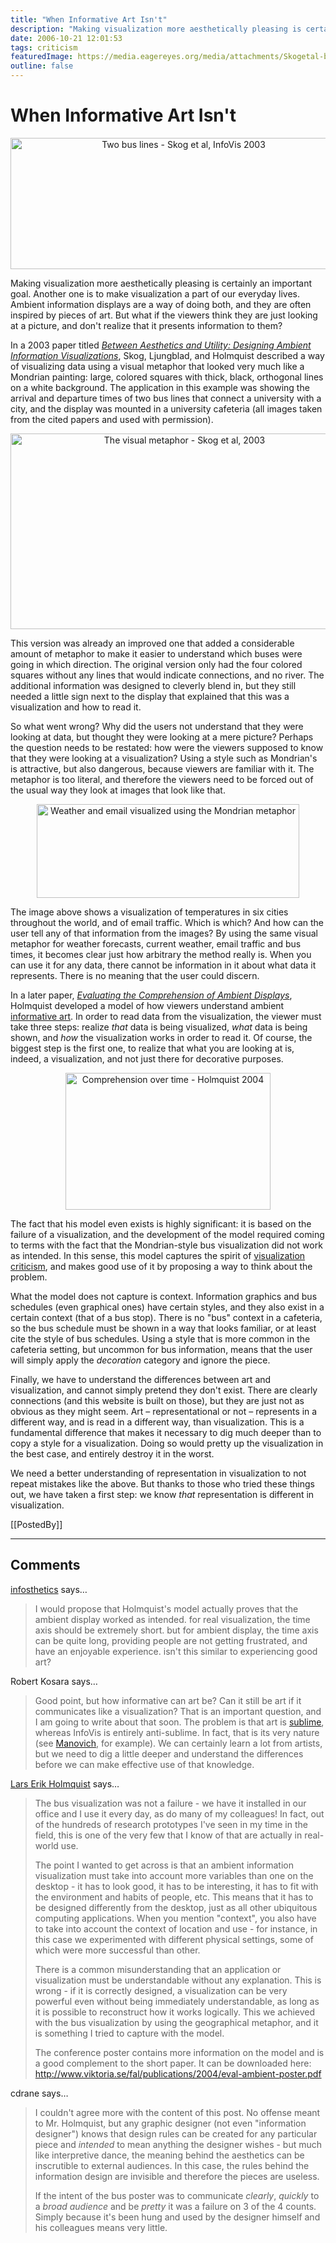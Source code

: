 ```yaml
---
title: "When Informative Art Isn't"
description: "Making visualization more aesthetically pleasing is certainly an important goal. Another one is to make visualization a part of our everyday lives. Ambient information displays are a way of doing both, and they are often inspired by pieces of art. But what if the viewers think they are just looking at a picture, and don't realize that it presents information to them?"
date: 2006-10-21 12:01:53
tags: criticism
featuredImage: https://media.eagereyes.org/media/attachments/Skogetal-buses.png
outline: false
---
```


# When Informative Art Isn't

<p align="center"><img title="Two bus lines - Skog et al, InfoVis 2003" src="https://media.eagereyes.org/media/attachments/Skogetal-buses.png" alt="Two bus lines - Skog et al, InfoVis 2003" width="538" height="210" border="0" /></p>

Making visualization more aesthetically pleasing is certainly an important goal. Another one is to make visualization a part of our everyday lives. Ambient information displays are a way of doing both, and they are often inspired by pieces of art. But what if the viewers think they are just looking at a picture, and don't realize that it presents information to them?

In a 2003 paper titled <em><a href="http://www.viktoria.se/fal/publications/2003/infovis03-skog.pdf">Between Aesthetics and Utility: Designing Ambient Information Visualizations</a></em>, Skog, Ljungblad, and Holmquist described a way of visualizing data using a visual metaphor that looked very much like a Mondrian painting: large, colored squares with thick, black, orthogonal lines on a white background. The application in this example was showing the arrival and departure times of two bus lines that connect a university with a city, and the display was mounted in a university cafeteria (all images taken from the cited papers and used with permission).

<p align="center"><img class="aligncenter" title="The visual metaphor - Skog et al, 2003" src="https://media.eagereyes.org/media/attachments/Skogetal-metaphor.png" alt="The visual metaphor - Skog et al, 2003" width="541" height="313" border="0" /></p>

This version was already an improved one that added a considerable amount of metaphor to make it easier to understand which buses were going in which direction. The original version only had the four colored squares without any lines that would indicate connections, and no river. The additional information was designed to cleverly blend in, but they still needed a little sign next to the display that explained that this was a visualization and how to read it.

So what went wrong? Why did the users not understand that they were looking at data, but thought they were looking at a mere picture? Perhaps the question needs to be restated: how were the viewers supposed to know that they were looking at a visualization? Using a style such as Mondrian's is attractive, but also dangerous, because viewers are familiar with it. The metaphor is too literal, and therefore the viewers need to be forced out of the usual way they look at images that look like that.

<p align="center"><img class="aligncenter" title="Weather and email visualized using the Mondrian metaphor" src="https://media.eagereyes.org/media/attachments/Weather-Email.png" alt="Weather and email visualized using the Mondrian metaphor" width="420" height="150" border="0" /></p>

The image above shows a visualization of temperatures in six cities throughout the world, and of email traffic. Which is which? And how can the user tell any of that information from the images? By using the same visual metaphor for weather forecasts, current weather, email traffic and bus times, it becomes clear just how arbitrary the method really is. When you can use it for any data, there cannot be information in it about what data it represents. There is no meaning that the user could discern.

In a later paper, <em><a href="http://www.viktoria.se/fal/publications/2004/eval-ambient.pdf">Evaluating the Comprehension of Ambient Displays</a></em><span class="biblio-title">, Holmquist </span>developed a model of how viewers understand ambient <a href="http://www.sics.se/fal/projects/infoart/">informative art</a>. In order to read data from the visualization, the viewer must take three steps: realize <em>that</em> data is being visualized, <em>what </em>data is being shown, and <em>how</em> the visualization works in order to read it. Of course, the biggest step is the first one, to realize that what you are looking at is, indeed, a visualization, and not just there for decorative purposes.

<p align="center"><img class="aligncenter" title="Comprehension over time - Holmquist 2004" src="https://media.eagereyes.org/media/attachments/Holmquist-comprehension.png" alt="Comprehension over time - Holmquist 2004" width="328" height="219" border="0" /></p>

The fact that his model even exists is highly significant: it is based on the failure of a visualization, and the development of the model required coming to terms with the fact that the Mondrian-style bus visualization did not work as intended. In this sense, this model captures the spirit of <a href="/VisCrit/VisualizationCriticism.html">visualization criticism</a>, and makes good use of it by proposing a way to think about the problem.

What the model does not capture is context. Information graphics and bus schedules (even graphical ones) have certain styles, and they also exist in a certain context (that of a bus stop). There is no "bus" context in a cafeteria, so the bus schedule must be shown in a way that looks familiar, or at least cite the style of bus schedules. Using a style that is more common in the cafeteria setting, but uncommon for bus information, means that the user will simply apply the <em>decoration</em> category and ignore the piece.

Finally, we have to understand the differences between art and visualization, and cannot simply pretend they don't exist. There are clearly connections (and this website is built on those), but they are just not as obvious as they might seem. Art – representational or not – represents in a different way, and is read in a different way, than visualization. This is a fundamental difference that makes it necessary to dig much deeper than to copy a style for a visualization. Doing so would pretty up the visualization in the best case, and entirely destroy it in the worst.

We need a better understanding of representation in visualization to not repeat mistakes like the above. But thanks to those who tried these things out, we have taken a first step: we know <em>that</em> representation is different in visualization.

[[PostedBy]]

<aside class="comments">

---
## Comments

<a href="http://infosthetics.com" rel="nofollow noopener" target="_blank">infosthetics</a> says…
>	I would propose that Holmquist's model actually proves that the ambient display worked as intended. for real visualization, the time axis should be extremely short. but for ambient display, the time axis can be quite long, providing people are not getting frustrated, and have an enjoyable experience. isn't this similar to experiencing good art?

Robert Kosara says…
>	Good point, but how informative can art be? Can it still be art if it communicates like a visualization? That is an important question, and I am going to write about that soon. The problem is that art is <a href="http://en.wikipedia.org/wiki/Sublime_%28philosophy%29">sublime</a>, whereas InfoVis is entirely anti-sublime. In fact, that is its very nature (see <a href="http://www.manovich.net/DOCS/data_art_2.doc">Manovich</a>, for example). We can certainly learn a lot from artists, but we need to dig a little deeper and understand the differences before we can make effective use of that knowledge.

<a href="http://www.sics.se/%7Eleh/" rel="nofollow noopener" target="_blank">Lars Erik Holmquist</a> says…
>	<p>The bus visualization was not a failure - we have it installed in our office and I use it every day, as do many of my colleagues! In fact, out of the hundreds of research prototypes I&#39;ve seen in my time in the field, this is one of the very few that I know of that are actually in real-world use.</p><p>The point I wanted to get across is that an ambient information visualization must take into account more variables than one on the desktop - it has to look good, it has to be interesting, it has to fit with the environment and habits of people, etc. This means that it has to be designed differently from the desktop, just as all other ubiquitous computing applications. When you mention &quot;context&quot;, you also have to take into account the context of location and use - for instance, in this case we experimented with different physical settings, some of which were more successful than other.</p><p>There is a common misunderstanding that an application or visualization must be understandable without any explanation. This is wrong - if it is correctly designed, a visualization can be very powerful even without being immediately understandable, as long as it is possible to reconstruct how it works logically. This we achieved with the bus visualization by using the geographical metaphor, and it is something I tried to capture with the model.</p><p>The conference poster contains more information on the model and is a good complement to the short paper. It can be downloaded here: <a href="http://www.viktoria.se/fal/publications/2004/eval-ambient-poster.pdf" rel="nofollow">http://www.viktoria.se/fal/publications/2004/eval-ambient-poster.pdf</a> </p>

cdrane says…
>	I couldn't agree more with the content of this post. No offense meant to Mr. Holmquist, but any graphic designer (not even "information designer") knows that design rules can be created for any particular piece and *intended* to mean anything the designer wishes - but much like interpretive dance, the meaning behind the aesthetics can be inscrutible to external audiences. In this case, the rules behind the information design are invisible and therefore the pieces are useless.
>	
>	If the intent of the bus poster was to communicate *clearly*, *quickly* to a *broad audience* and be *pretty* it was a failure on 3 of the 4 counts. Simply because it's been hung and used by the designer himself and his colleagues means very little.

</aside>

